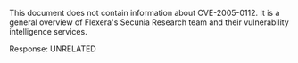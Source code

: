 This document does not contain information about CVE-2005-0112. It is a general overview of Flexera's Secunia Research team and their vulnerability intelligence services.

Response: UNRELATED